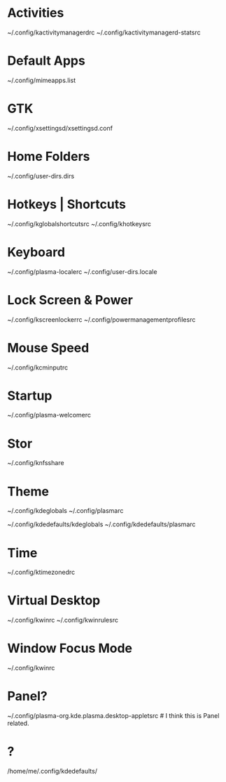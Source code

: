 # Activities
~/.config/kactivitymanagerdrc
~/.config/kactivitymanagerd-statsrc

# Default Apps
~/.config/mimeapps.list

# GTK
~/.config/xsettingsd/xsettingsd.conf

# Home Folders
~/.config/user-dirs.dirs

# Hotkeys | Shortcuts
~/.config/kglobalshortcutsrc
~/.config/khotkeysrc

# Keyboard
~/.config/plasma-localerc
~/.config/user-dirs.locale

# Lock Screen & Power
~/.config/kscreenlockerrc
~/.config/powermanagementprofilesrc

# Mouse Speed
~/.config/kcminputrc

# Startup
~/.config/plasma-welcomerc

# Stor
~/.config/knfsshare

# Theme
~/.config/kdeglobals
~/.config/plasmarc

~/.config/kdedefaults/kdeglobals
~/.config/kdedefaults/plasmarc

# Time
~/.config/ktimezonedrc

# Virtual Desktop
~/.config/kwinrc
~/.config/kwinrulesrc

# Window Focus Mode
~/.config/kwinrc

# Panel?
~/.config/plasma-org.kde.plasma.desktop-appletsrc    # I think this is Panel related.


# ?
/home/me/.config/kdedefaults/
